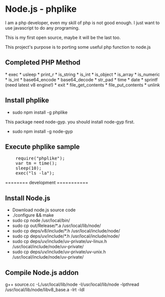 <h1>Node.js - phplike</h1>

I am a php developer, even my skill of php is not good enough.
I just want to use javascript to do any programing.

This is my first open source, maybe it will be the last too.

This project's purpose is to  porting some useful php function to node.js


<h2>Completed PHP Method</h2>
* exec
* usleep
* print_r
* is_string
* is_int
* is_object
* is_array
* is_numeric
* is_int
* base64_encode
* base64_decode
* str_pad
* time
* date
* sprintf (need latest v8 engine!)
* exit
* file_get_contents
* file_put_contents
* unlink

<h2>Install phplike</h2>

* sudo npm install -g phplike

This package need node-gyp. you should install node-gyp first.

* sudo npm install -g node-gyp


<h2>Execute phplike sample</h2>
<pre>
    require("phplike");
    var tm = time();
    sleep(10);
    exec("ls -la");
</pre>


 ======== development ===========

<h2>Install Node.js</h2>

<ul>
    <li>Download node.js source code</li>
    <li>./configure && make </li>
    <li>sudo cp node /usr/local/bin/</li>
    <li>sudo cp out/Release/*.a /usr/local/lib/node/</li>
    <li>sudo cp deps/v8/include/*.h /usr/local/include/node/</li>
    <li>sudo cp deps/uv/include/*.h /usr/local/include/node/</li>
    <li>sudo cp deps/uv/include/uv-private/uv-linux.h /usr/local/include/node/uv-private/</li>
    <li>sudo cp deps/uv/include/uv-private/uv-unix.h /usr/local/include/node/uv-private/</li>

</ul>

<h2>Compile Node.js addon</h2>
g++ source.cc  -L/usr/local/lib/node -I/usr/local/lib/node  -lpthread /usr/local/lib/node/libv8_base.a -lrt  -ldl  

